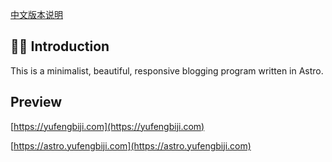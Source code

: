 
[中文版本说明](./README_CN.md)

## 👏🏻 Introduction

This is a minimalist, beautiful, responsive blogging program written in Astro.

## Preview

[https://yufengbiji.com](https://yufengbiji.com)  

[https://astro.yufengbiji.com](https://astro.yufengbiji.com)

